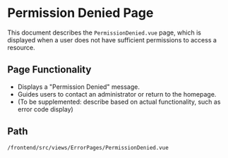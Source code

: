 # Permission Denied Page

This document describes the `PermissionDenied.vue` page, which is displayed when a user does not have sufficient permissions to access a resource.

## Page Functionality
*   Displays a "Permission Denied" message.
*   Guides users to contact an administrator or return to the homepage.
*   (To be supplemented: describe based on actual functionality, such as error code display)

## Path
`/frontend/src/views/ErrorPages/PermissionDenied.vue`